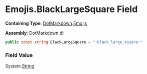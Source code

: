 # Emojis\.BlackLargeSquare Field

**Containing Type**: [DotMarkdown](../../README.md)\.[Emojis](../README.md)

**Assembly**: DotMarkdown\.dll

```csharp
public const string BlackLargeSquare = ":black_large_square:"
```

### Field Value

System\.[String](https://docs.microsoft.com/en-us/dotnet/api/system.string)